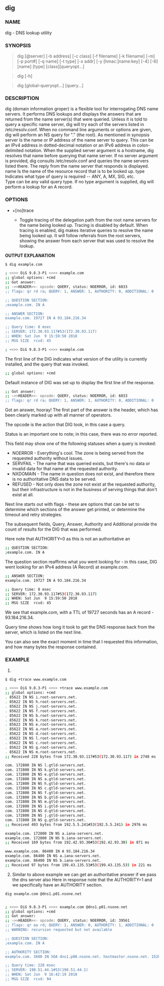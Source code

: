 ## dig

### NAME

dig - DNS lookup utility

### SYNOPSIS

> dig [@server] [-b address] [-c class] [-f filename] [-k filename] [-m] [-p port#] [-q name] [-t type] [-x addr] [-y [hmac:]name:key] [-4] [-6] [name] [type] [class][queryopt...]

>dig [-h]

>dig [global-queryopt...] [query...]

### DESCRIPTION

dig (domain information groper) is a flexible tool for interrogating DNS name servers. 
It performs DNS lookups and displays the answers that are returned from the name server(s) that were queried. 
Unless it is told to query a specific name server, dig will try each of the servers listed in /etc/resolv.conf.
When no command line arguments or options are given, dig will perform an NS query for "." (the root).
As mentioned in synopsis
server 
Is the name or IP address of the name server to query. 
This can be an IPv4 address in dotted-decimal notation or an IPv6 address in colon-delimited notation. 
When the supplied server argument is a hostname, dig resolves that name before querying that name server. 
If no server argument is provided, dig consults /etc/resolv.conf and queries the name servers listed there.
The reply from the name server that responds is displayed.
name
Is the name of the resource record that is to be looked up.
type
Indicates what type of query is required -- ANY, A, MX, SIG, etc.  
Type can be any valid query type. 
If no type argument is supplied, dig will perform a lookup for an A record.

### OPTIONS

- +[no]trace

    - Toggle tracing of the delegation path from the root name servers for the name being looked up.
      Tracing is disabled by default. 
      When tracing is enabled, dig makes iterative queries to resolve the name being looked up. 
      It will follow referrals from the root servers, showing the answer from each server that was used to resolve the lookup.

**OUTPUT EXPLANATION**

```bash
$ dig example.com

; <<>> DiG 9.8.3-P1 <<>> example.com
;; global options: +cmd
;; Got answer:
;; ->>HEADER<<- opcode: QUERY, status: NOERROR, id: 6033
;; flags: qr rd ra; QUERY: 1, ANSWER: 1, AUTHORITY: 0, ADDITIONAL: 0

;; QUESTION SECTION:
;example.com. IN A

;; ANSWER SECTION:
example.com. 19727 IN A 93.184.216.34

;; Query time: 8 msec
;; SERVER: 172.30.93.117#53(172.30.93.117)
;; WHEN: Sat Jun  9 15:59:50 2018
;; MSG SIZE  rcvd: 45
```


```bash
; <<>> DiG 9.8.3-P1 <<>> example.com
```

The first line of the DIG indicates what version of the utility is currently installed, and the query that was invoked.

```bash
;; global options: +cmd
```

Default instance of DIG was set up to display the first line of the response.

```bash
;; Got answer:
;; ->>HEADER<<- opcode: QUERY, status: NOERROR, id: 6033
;; flags: qr rd ra; QUERY: 1, ANSWER: 1, AUTHORITY: 0, ADDITIONAL: 0
```

Got an answer, hooray! The first part of the answer is the header, which has been clearly marked up with all manner of operators. 

The opcode is the action that DIG took, in this case a query. 

Status is an important one to note; in this case, there was no error reported. 

This field may show one of the following statuses when a query is invoked:

- NOERROR - Everything's cool. The zone is being served from the requested authority without issues.
- SERVFAIL - The name that was queried exists, but there's no data or invalid data for that name at the requested authority. 
- NXDOMAIN - The name in question does not exist, and therefore there is no authoritative DNS data to be served.
- REFUSED - Not only does the zone not exist at the requested authority, but their infrastructure is not in the business of serving things that don't exist at all.

Next line starts out with flags - these are options that can be set to determine which sections of the answer get printed, or determine the timeout and retry strategies. 

The subsequent fields, Query, Answer, Authority and Additional provide the count of results for the DIG that was performed.

Here note that AUTHORITY=0 as this is not an authoritative an

```bash
;; QUESTION SECTION:
;example.com. IN A
```

The question section reaffirms what you went looking for - in this case, DIG went looking for an IPv4 address (A Record) at example.com.

```bash
;; ANSWER SECTION:
example.com. 19727 IN A 93.184.216.34

;; Query time: 8 msec
;; SERVER: 172.30.93.117#53(172.30.93.117)
;; WHEN: Sat Jun  9 15:59:50 2018
;; MSG SIZE  rcvd: 45
```

We see that example.com, with a TTL of 19727 seconds has an A record - 93.184.216.34.

Query time shows how long it took to get the DNS response back from the server, which is listed on the next line. 

You can also see the exact moment in time that I requested this information, and how many bytes the response contained.


### EXAMPLE

1. 

```bash
$ dig +trace www.example.com

; <<>> DiG 9.8.3-P1 <<>> +trace www.example.com
;; global options: +cmd
. 85622 IN NS i.root-servers.net.
. 85622 IN NS h.root-servers.net.
. 85622 IN NS j.root-servers.net.
. 85622 IN NS f.root-servers.net.
. 85622 IN NS b.root-servers.net.
. 85622 IN NS k.root-servers.net.
. 85622 IN NS e.root-servers.net.
. 85622 IN NS a.root-servers.net.
. 85622 IN NS d.root-servers.net.
. 85622 IN NS l.root-servers.net.
. 85622 IN NS c.root-servers.net.
. 85622 IN NS g.root-servers.net.
. 85622 IN NS m.root-servers.net.
;; Received 228 bytes from 172.30.93.117#53(172.30.93.117) in 2748 ms

com. 172800 IN NS l.gtld-servers.net.
com. 172800 IN NS k.gtld-servers.net.
com. 172800 IN NS e.gtld-servers.net.
com. 172800 IN NS a.gtld-servers.net.
com. 172800 IN NS h.gtld-servers.net.
com. 172800 IN NS c.gtld-servers.net.
com. 172800 IN NS f.gtld-servers.net.
com. 172800 IN NS b.gtld-servers.net.
com. 172800 IN NS m.gtld-servers.net.
com. 172800 IN NS i.gtld-servers.net.
com. 172800 IN NS d.gtld-servers.net.
com. 172800 IN NS j.gtld-servers.net.
com. 172800 IN NS g.gtld-servers.net.
;; Received 493 bytes from 192.5.5.241#53(192.5.5.241) in 2976 ms

example.com. 172800 IN NS a.iana-servers.net.
example.com. 172800 IN NS b.iana-servers.net.
;; Received 169 bytes from 192.42.93.30#53(192.42.93.30) in 871 ms

www.example.com. 86400 IN A 93.184.216.34
example.com. 86400 IN NS a.iana-servers.net.
example.com. 86400 IN NS b.iana-servers.net.
;; Received 97 bytes from 199.43.135.53#53(199.43.135.53) in 221 ms
```

2. Similar to above example we can get an authoritative answer if we pass the dns server also
   Here in response note that the AUTHORITY=1 and we specifically have an AUTHORITY section.
   
```bash
dig example.com @dns1.p01.nsone.net                                                  


; <<>> DiG 9.8.3-P1 <<>> example.com @dns1.p01.nsone.net
;; global options: +cmd
;; Got answer:
;; ->>HEADER<<- opcode: QUERY, status: NOERROR, id: 39561
;; flags: qr aa rd; QUERY: 1, ANSWER: 0, AUTHORITY: 1, ADDITIONAL: 0
;; WARNING: recursion requested but not available

;; QUESTION SECTION:
;example.com. IN A

;; AUTHORITY SECTION:
example.com. 3600 IN SOA dns1.p08.nsone.net. hostmaster.nsone.net. 1528386225 43200 7200 1209600 3600

;; Query time: 228 msec
;; SERVER: 198.51.44.1#53(198.51.44.1)
;; WHEN: Sat Jun  9 16:42:19 2018
;; MSG SIZE  rcvd: 94
```

